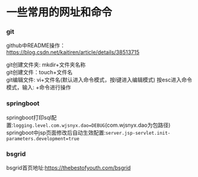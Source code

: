# 一些常用的网址和命令
### git
github中README操作：https://blog.csdn.net/kaitiren/article/details/38513715<br>

git创建文件夹: mkdir+文件夹名称<br>
git创建文件：touch+文件名<br>
git编辑文件: vi+文件名(默认进入命令模式，按i键进入编辑模式) 按esc进入命令模式，输入: +命令进行操作<br>

### springboot
springboot打印sql配置:`logging.level.com.wjsnyx.dao=DEBUG`(com.wjsnyx.dao为包路径)<br>
		springboot中jsp页面修改后自动生效配置:`server.jsp-servlet.init-parameters.development=true`
### bsgrid
bsgrid首页地址:https://thebestofyouth.com/bsgrid
